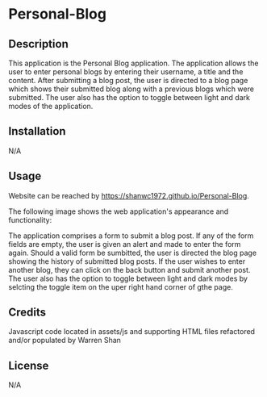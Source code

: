 # Personal-Blog

## Description

This application is the Personal Blog application. The application allows the user to enter personal blogs by entering their username, a title and the content. After submitting a blog post, the user is directed to a blog page which shows their submitted blog along with a previous blogs which were submitted. The user also has the option to toggle between light and dark modes of the application.


## Installation

N/A

## Usage

Website can be reached by https://shanwc1972.github.io/Personal-Blog.


The following image shows the web application's appearance and functionality:





The application comprises a form to submit a blog post. If any of the form fields are empty, the user is given an alert and made to enter the form again. Should a valid form be sumbitted, the user is directed the blog page showing the history of submitted blog posts. If the user wishes to enter another blog, they can click on the back button and submit another post. The user also has the option to toggle between light and dark modes by selcting the toggle item on the uper right hand corner of gthe page.

## Credits

Javascript code located in assets/js and supporting HTML files refactored and/or populated by Warren Shan

## License

N/A